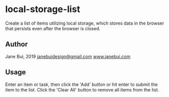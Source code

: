 # local-storage-list
Create a list of items utilizing local storage, which stores data in the browser that persists even after the browser is closed. 

## Author
Jane Bui, 2019
janebuidesign@gmail.com
www.janebui.com

## Usage
Enter an item or task, then click the 'Add' button or hit enter to submit the item to the list.
Click the 'Clear All' button to remove all items from the list.
